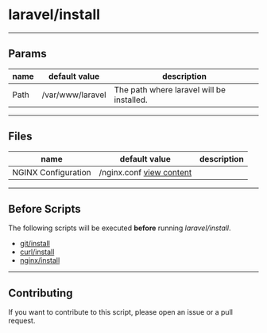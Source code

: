 # laravel/install

----

## Params

|  name  | default value  |  description  |
|  ----- | -------------  |  -----------  |
| Path | /var/www/laravel | The path where laravel will be installed. |

----

## Files

|  name  | default value  |  description  |
|  ----- | -------------  |  -----------  |
| NGINX Configuration | /nginx.conf [view content](http://github.com/bigband-repertoire/nginx.conf) |  |

----

## Before Scripts

The following scripts will be executed **before** running *laravel/install*.

- [git/install](http://github.com/bigband-repertoire/git/install)
- [curl/install](http://github.com/bigband-repertoire/curl/install)
- [nginx/install](http://github.com/bigband-repertoire/nginx/install)

----

## Contributing

If you want to contribute to this script, please open an issue or a pull request.

